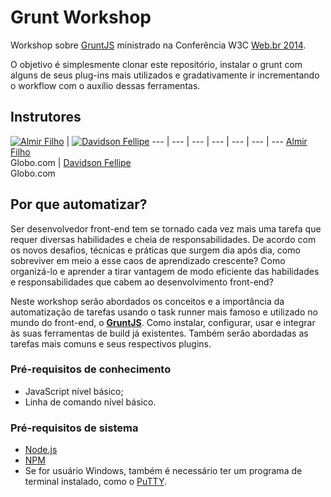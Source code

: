 # Grunt Workshop

Workshop sobre [GruntJS](http://gruntjs.com) ministrado na Conferência W3C
[Web.br 2014](http://conferenciaweb.w3c.br).

O objetivo é simplesmente clonar este repositório, instalar o grunt com alguns
de seus plug-ins mais utilizados e gradativamente ir incrementando o workflow
com o auxílio dessas ferramentas.

## Instrutores

[![Almir Filho](https://avatars3.githubusercontent.com/u/532254?v=2&s=90)](https://github.com/almirfilho) | [![Davidson Fellipe](https://avatars0.githubusercontent.com/u/381179?v=2&s=90)](https://github.com/davidsonfellipe)
--- | --- | --- | --- | --- | --- | ---
[Almir Filho](https://github.com/almirfilho)<br>Globo.com | [Davidson Fellipe](https://github.com/davidsonfellipe)<br>Globo.com

## Por que automatizar?

Ser desenvolvedor front-end tem se tornado cada vez mais uma tarefa que requer
diversas habilidades e cheia de responsabilidades. De acordo com os novos
desafios, técnicas e práticas que surgem dia após dia, como sobreviver em meio a
esse caos de aprendizado crescente? Como organizá-lo e aprender a tirar vantagem
de modo eficiente das habilidades e responsabilidades que cabem ao
desenvolvimento front-end?

Neste workshop serão abordados os conceitos e a importância da automatização de
tarefas usando o task runner mais famoso e utilizado no mundo do front-end, o
__[GruntJS](http://gruntjs.com/)__. Como instalar, configurar, usar e integrar às suas ferramentas de
build já existentes. Também serão abordadas as tarefas mais comuns e seus
respectivos plugins.

### Pré-requisitos de conhecimento

- JavaScript nível básico;
- Linha de comando nível básico.

### Pré-requisitos de sistema

- [Node.js](http://nodejs.org/)
- [NPM](https://www.npmjs.org/)
- Se for usuário Windows, também é necessário ter um programa de terminal
instalado, como o [PuTTY](http://www.putty.org/).
